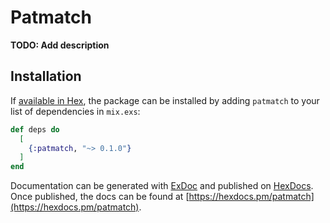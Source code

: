 # Patmatch

**TODO: Add description**

## Installation

If [available in Hex](https://hex.pm/docs/publish), the package can be installed
by adding `patmatch` to your list of dependencies in `mix.exs`:

```elixir
def deps do
  [
    {:patmatch, "~> 0.1.0"}
  ]
end
```

Documentation can be generated with [ExDoc](https://github.com/elixir-lang/ex_doc)
and published on [HexDocs](https://hexdocs.pm). Once published, the docs can
be found at [https://hexdocs.pm/patmatch](https://hexdocs.pm/patmatch).

